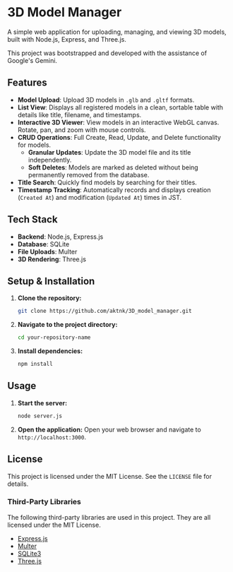 # 3D Model Manager

A simple web application for uploading, managing, and viewing 3D models, built with Node.js, Express, and Three.js.

This project was bootstrapped and developed with the assistance of Google's Gemini.

## Features

- **Model Upload**: Upload 3D models in `.glb` and `.gltf` formats.
- **List View**: Displays all registered models in a clean, sortable table with details like title, filename, and timestamps.
- **Interactive 3D Viewer**: View models in an interactive WebGL canvas. Rotate, pan, and zoom with mouse controls.
- **CRUD Operations**: Full Create, Read, Update, and Delete functionality for models.
  - **Granular Updates**: Update the 3D model file and its title independently.
  - **Soft Deletes**: Models are marked as deleted without being permanently removed from the database.
- **Title Search**: Quickly find models by searching for their titles.
- **Timestamp Tracking**: Automatically records and displays creation (`Created At`) and modification (`Updated At`) times in JST.

## Tech Stack

- **Backend**: Node.js, Express.js
- **Database**: SQLite
- **File Uploads**: Multer
- **3D Rendering**: Three.js

## Setup & Installation

1. **Clone the repository:**

   ```sh
   git clone https://github.com/aktnk/3D_model_manager.git
   ```

2. **Navigate to the project directory:**

   ```sh
   cd your-repository-name
   ```

3. **Install dependencies:**
   ```sh
   npm install
   ```

## Usage

1. **Start the server:**

   ```sh
   node server.js
   ```

2. **Open the application:**
   Open your web browser and navigate to `http://localhost:3000`.

## License

This project is licensed under the MIT License. See the `LICENSE` file for details.

### Third-Party Libraries

The following third-party libraries are used in this project. They are all licensed under the MIT License.

- [Express.js](https://expressjs.com/)
- [Multer](https://github.com/expressjs/multer)
- [SQLite3](https://github.com/TryGhost/node-sqlite3)
- [Three.js](https://threejs.org/)

